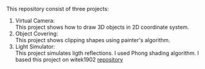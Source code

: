 This repository consist of three projects:  
1. Virtual Camera:  
    This project shows how to draw 3D objects in 2D coordinate system.  
2. Object Covering:  
    This project shows clipping shapes using painter's algorithm.  
3. Light Simulator:   
    This project simulates ligth reflections. I used Phong shading algorithm.
    I based this project on witek1902 [repository](https://github.com/witek1902/lighting-visualisation)  

